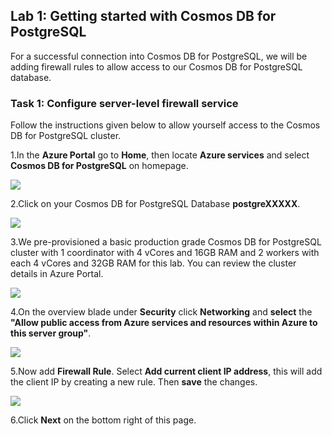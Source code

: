 ## **Lab 1: Getting started with Cosmos DB for PostgreSQL**

For a successful connection into Cosmos DB for PostgreSQL, we will be adding firewall rules to allow access to our Cosmos DB for PostgreSQL database.

### Task 1: Configure server-level firewall service

Follow the instructions given below to allow yourself access to the Cosmos DB for PostgreSQL cluster.
 
1.In the **Azure Portal** go to **Home**, then locate **Azure services** and select **Cosmos DB for PostgreSQL** on homepage.

![](images/azpostgresql.png)


2.Click on your Cosmos DB for PostgreSQL Database **postgreXXXXX**.

![](images/azpostgresql1.png)

3.We pre-provisioned a basic production grade Cosmos DB for PostgreSQL cluster with 1 coordinator with 4 vCores and 16GB RAM and 2 workers with each 4 vCores and 32GB RAM for this lab. You can review the cluster details in Azure Portal. 

![](images/azpostgresqlclusterinfo.png)

4.On the overview blade under **Security** click **Networking** and **select** the **"Allow public access from Azure services and resources within Azure to this server group"**.

![](https://github.com/Shivashant25/Building-Real-time-applications-using-Hyperscale-Citus/blob/master/images/l2%20s3.png?raw=true)

5.Now add **Firewall Rule**. Select **Add current client IP address**, this will add the client IP by creating a new rule. Then **save** the changes.

![](https://github.com/Shivashant25/Building-Real-time-applications-using-Hyperscale-Citus/blob/master/images/l2%20s4.png?raw=true)

6.Click **Next** on the bottom right of this page.
